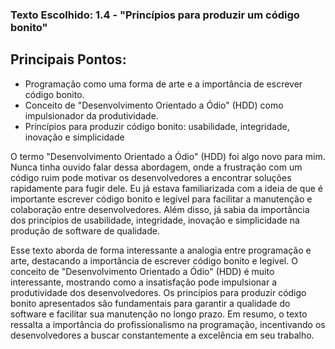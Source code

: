 ### Texto Escolhido: 1.4 - "Princípios para produzir um código bonito"

## Principais Pontos:

- Programação como uma forma de arte e a importância de escrever código bonito.
- Conceito de "Desenvolvimento Orientado a Ódio" (HDD) como impulsionador da produtividade.
- Princípios para produzir código bonito: usabilidade, integridade, inovação e simplicidade

O termo "Desenvolvimento Orientado a Ódio" (HDD) foi algo novo para mim. Nunca tinha ouvido falar dessa abordagem, onde a frustração com um código ruim pode motivar os desenvolvedores a encontrar soluções rapidamente para fugir dele. Eu já estava familiarizada com a ideia de que é importante escrever código bonito e legível para facilitar a manutenção e colaboração entre desenvolvedores. Além disso, já sabia da importância dos princípios de usabilidade, integridade, inovação e simplicidade na produção de software de qualidade.

Esse texto aborda de forma interessante a analogia entre programação e arte, destacando a importância de escrever código bonito e legível. O conceito de "Desenvolvimento Orientado a Ódio" (HDD) é muito interessante, mostrando como a insatisfação pode impulsionar a produtividade dos desenvolvedores. Os princípios para produzir código bonito apresentados são fundamentais para garantir a qualidade do software e facilitar sua manutenção no longo prazo. Em resumo, o texto ressalta a importância do profissionalismo na programação, incentivando os desenvolvedores a buscar constantemente a excelência em seu trabalho.